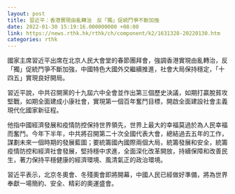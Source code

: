 ```yaml
---
layout: post
title: 習近平：香港實現由亂轉治　反「獨」促統鬥爭不斷加強
date: 2022-01-30 15:19:16.000000000 +08:00
link: https://news.rthk.hk/rthk/ch/component/k2/1631328-20220130.htm
categories: rthk
---
```


國家主席習近平出席在北京人民大會堂的春節團拜會，強調香港實現由亂轉治，反「獨」促統鬥爭不斷加強，中國特色大國外交繼續推進，社會大局保持穩定，「十四五」實現良好開局。

習近平說，中共召開黨的十九屆六中全會並作出第三個歷史決議，如期打贏脫貧攻堅戰，如期全面建成小康社會，實現第一個百年奮鬥目標，開啟全面建設社會主義現代化國家新征程。

他指中國經濟發展和疫情防控保持世界領先，世界上最大的幸福莫過於為人民幸福而奮鬥。今年下半年，中共將召開第二十次全國代表大會，總結過去五年的工作，謀劃未來一個時期的發展藍圖；要統籌國內國際兩個大局，統籌發展和安全，統籌疫情防控和經濟社會發展，堅持穩中求進，全面深化改革開放，持續保障和改善民生，著力保持平穩健康的經濟環境、風清氣正的政治環境。

習近平表示，北京冬奧會、冬殘奧會即將開幕，中國人民已經做好準備，將為世界奉獻一場簡約、安全、精彩的奧運盛會。

